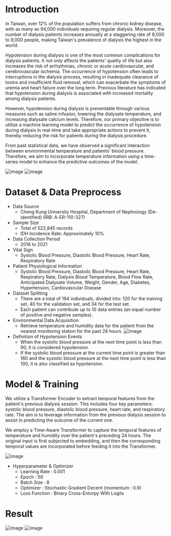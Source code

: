 # Introduction

In Taiwan, over 12% of the population suffers from chronic kidney disease, with as many as 94,000 individuals requiring regular dialysis. Moreover, the number of dialysis patients increases annually at a staggering rate of 8,000 to 9,000 people, making Taiwan's prevalence of dialysis the highest in the world.

Hypotension during dialysis is one of the most common complications for dialysis patients. It not only affects the patients' quality of life but also increases the risk of arrhythmias, chronic or acute cardiovascular, and cerebrovascular ischemia. The occurrence of hypotension often leads to interruptions in the dialysis process, resulting in inadequate clearance of toxins and insufficient fluid removal, which can exacerbate the symptoms of uremia and heart failure over the long term. Previous literature has indicated that hypotension during dialysis is associated with increased mortality among dialysis patients.

However, hypotension during dialysis is preventable through various measures such as saline infusion, lowering the dialysate temperature, and increasing dialysate calcium levels. Therefore, our primary objective is to utilize a machine learning model to predict the occurrence of hypotension during dialysis in real-time and take appropriate actions to prevent it, thereby reducing the risk for patients during the dialysis procedure.

From past statistical data, we have observed a significant interaction between environmental temperature and patients' blood pressure. Therefore, we aim to incorporate temperature information using a time-series model to enhance the predictive outcomes of the model.

![image](https://github.com/SamuelWu2001/Time-Aware_Attention_Networks/assets/71746159/1c458ac3-b9c5-4d12-b1e5-dcbfd7375df9)
![image](https://github.com/SamuelWu2001/Time-Aware_Attention_Networks/assets/71746159/716e2a91-2ad1-4aa6-b0e5-4d1734a2abd8)

# Dataset & Data Preprocess
- Data Source
  - Cheng Kung University Hospital, Department of Nephrology (De-identified) (IRB: A-ER-110-327)
- Sample Size
  - Total of 522,845 records
  - IDH Incidence Rate: Approximately 10%
- Data Collection Period
  - 2016 to 2021
- Vital Sign
  - Systolic Blood Pressure, Diastolic Blood Pressure, Heart Rate, Respiratory Rate
- Patient Physiological Information
  - Systolic Blood Pressure, Diastolic Blood Pressure, Heart Rate, Respiratory Rate, Dialysis Blood Temperature, Blood Flow Rate, Anticipated Dialysate Volume, Weight, Gender, Age, Diabetes, Hypertension, Cardiovascular Disease
- Dataset Splitting
  - There are a total of 194 individuals, divided into: 120 for the training set, 40 for the validation set, and 34 for the test set.
  - Each patient can contribute up to 10 data entries (an equal number of positive and negative samples).
- Environmental Data Acquisition
  - Retrieve temperature and humidity data for the patient from the nearest monitoring station for the past 24 hours.
  ![image](https://github.com/SamuelWu2001/Time-Aware_Attention_Networks/assets/71746159/4afbe91c-dd7f-4ea0-929d-89e3beebd933)
- Definition of Hypotension Events
  - When the systolic blood pressure at the next time point is less than 90, it is considered hypotension.
  - If the systolic blood pressure at the current time point is greater than 160 and the systolic blood pressure at the next time point is less than 100, it is also classified as hypotension.

# Model & Training
We utilize a Transformer Encoder to extract temporal features from the patient's previous dialysis session. This includes four key parameters: systolic blood pressure, diastolic blood pressure, heart rate, and respiratory rate. The aim is to leverage information from the previous dialysis session to assist in predicting the outcome of the current one.

We employ a Time-Aware Transformer to capture the temporal features of temperature and humidity over the patient's preceding 24 hours. The original input is first subjected to embedding, and then the corresponding temporal values are incorporated before feeding it into the Transformer.

![image](https://github.com/SamuelWu2001/Time-Aware_Attention_Networks/assets/71746159/6b97b070-5725-4df7-bfa2-e3a8d461c85a)

- Hyperparameter & Optimizer
  - Learning Rate : 0.001
  - Epoch : 50
  - Batch Size : 8
  - Optimizer : Stochastic Gradient Decent (momentum : 0.9)
  - Loss Function : Binary Cross-Entorpy With Logits

 # Result
 ![image](https://github.com/SamuelWu2001/Time-Aware_Attention_Networks/assets/71746159/ea34456d-87cd-4aba-94a8-2867c91a2d03)
 ![image](https://github.com/SamuelWu2001/Time-Aware_Attention_Networks/assets/71746159/69ca2e4c-5162-42ba-9d04-596d7d8d2549)

   






